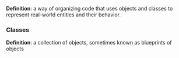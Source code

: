 
**Definition**: a way of organizing code that uses objects and classes to represent real-world entities and their behavior.

### Classes

**Definition**: a collection of objects, sometimes known as blueprints of objects